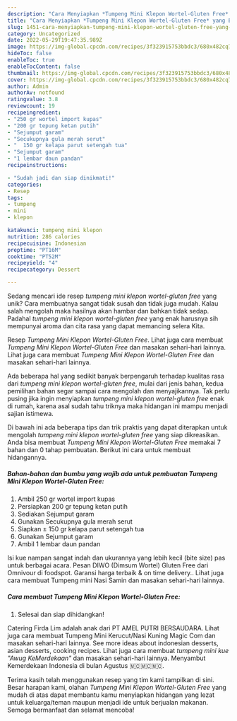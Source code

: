 ```yaml
---
description: "Cara Menyiapkan *Tumpeng Mini Klepon Wortel-Gluten Free* yang Enak"
title: "Cara Menyiapkan *Tumpeng Mini Klepon Wortel-Gluten Free* yang Enak"
slug: 1451-cara-menyiapkan-tumpeng-mini-klepon-wortel-gluten-free-yang-enak
category: Uncategorized
date: 2022-05-29T19:47:35.989Z
image: https://img-global.cpcdn.com/recipes/3f323915753bbdc3/680x482cq70/tumpeng-mini-klepon-wortel-gluten-free-foto-resep-utama.jpg
hideToc: false
enableToc: true
enableTocContent: false
thumbnail: https://img-global.cpcdn.com/recipes/3f323915753bbdc3/680x482cq70/tumpeng-mini-klepon-wortel-gluten-free-foto-resep-utama.jpg
cover: https://img-global.cpcdn.com/recipes/3f323915753bbdc3/680x482cq70/tumpeng-mini-klepon-wortel-gluten-free-foto-resep-utama.jpg
author: Admin
authorAv: notfound
ratingvalue: 3.8
reviewcount: 19
recipeingredient:
- "250 gr wortel import kupas"
- "200 gr tepung ketan putih"
- "Sejumput garam"
- "Secukupnya gula merah serut"
- "  150 gr kelapa parut setengah tua"
- "Sejumput garam"
- "1 lembar daun pandan"
recipeinstructions:

- "Sudah jadi dan siap dinikmati!"
categories:
- Resep
tags:
- tumpeng
- mini
- klepon

katakunci: tumpeng mini klepon 
nutrition: 286 calories
recipecuisine: Indonesian
preptime: "PT16M"
cooktime: "PT52M"
recipeyield: "4"
recipecategory: Dessert

---
```





Sedang mencari ide resep *tumpeng mini klepon wortel-gluten free* yang unik? Cara membuatnya sangat tidak susah dan tidak juga mudah. Kalau salah mengolah maka hasilnya akan hambar dan bahkan tidak sedap. Padahal *tumpeng mini klepon wortel-gluten free* yang enak harusnya sih mempunyai aroma dan cita rasa yang dapat memancing selera Kita.





Resep *Tumpeng Mini Klepon Wortel-Gluten Free*. Lihat juga cara membuat *Tumpeng Mini Klepon Wortel-Gluten Free* dan masakan sehari-hari lainnya. Lihat juga cara membuat *Tumpeng Mini Klepon Wortel-Gluten Free* dan masakan sehari-hari lainnya.

Ada beberapa hal yang sedikit banyak berpengaruh terhadap kualitas rasa dari *tumpeng mini klepon wortel-gluten free*, mulai dari jenis bahan, kedua pemilihan bahan segar sampai cara mengolah dan menyajikannya. Tak perlu pusing jika ingin menyiapkan *tumpeng mini klepon wortel-gluten free* enak di rumah, karena asal sudah tahu triknya maka hidangan ini mampu menjadi sajian istimewa.






Di bawah ini ada beberapa tips dan trik praktis yang dapat diterapkan untuk mengolah *tumpeng mini klepon wortel-gluten free* yang siap dikreasikan. Anda bisa membuat *Tumpeng Mini Klepon Wortel-Gluten Free* memakai 7 bahan dan 0 tahap pembuatan. Berikut ini cara untuk membuat hidangannya.

<!--inarticleads1-->

##### Bahan-bahan dan bumbu yang wajib ada untuk pembuatan *Tumpeng Mini Klepon Wortel-Gluten Free*:

1. Ambil 250 gr wortel import kupas
1. Persiapkan 200 gr tepung ketan putih
1. Sediakan Sejumput garam
1. Gunakan Secukupnya gula merah serut
1. Siapkan  ± 150 gr kelapa parut setengah tua
1. Gunakan Sejumput garam
1. Ambil 1 lembar daun pandan


Isi kue nampan sangat indah dan ukurannya yang lebih kecil (bite size) pas untuk berbagai acara. Pesan DIWO (Dimsum Wortel) Gluten Free dari Omnivour di foodspot. Garansi harga terbaik &amp; on time delivery.. Lihat juga cara membuat Tumpeng mini Nasi Samin dan masakan sehari-hari lainnya. 

<!--inarticleads2-->

##### Cara membuat *Tumpeng Mini Klepon Wortel-Gluten Free*:


1. Selesai dan siap dihidangkan!

Catering Firda Lim adalah anak dari PT AMEL PUTRI BERSAUDARA. Lihat juga cara membuat Tumpeng Mini Kerucut/Nasi Kuning Magic Com dan masakan sehari-hari lainnya. See more ideas about indonesian desserts, asian desserts, cooking recipes. Lihat juga cara membuat *tumpeng mini kue &#34;Awug KeMerdekaan&#34;* dan masakan sehari-hari lainnya. Menyambut Kemerdekaan Indonesia di bulan Agustus 🇲🇨🇲🇨🇲🇨. 

Terima kasih telah menggunakan resep yang tim kami tampilkan di sini. Besar harapan kami, olahan *Tumpeng Mini Klepon Wortel-Gluten Free* yang mudah di atas dapat membantu kamu menyiapkan hidangan yang lezat untuk keluarga/teman maupun menjadi ide untuk berjualan makanan. Semoga bermanfaat dan selamat mencoba!
